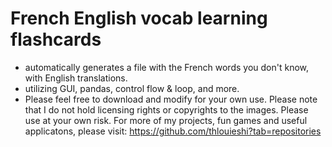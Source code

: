 # French English vocab learning flashcards
- automatically generates a file with the French words you don't know, with English translations. 
- utilizing GUI, pandas, control flow & loop, and more. 
- Please feel free to download and modify for your own use. 
Please note that I do not hold licensing rights or copyrights to the images. Please use at your own risk. 
For more of my projects, fun games and useful applicatons, 
please visit: https://github.com/thlouieshi?tab=repositories
